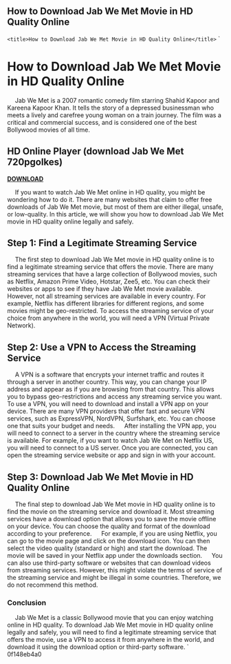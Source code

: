 ## How to Download Jab We Met Movie in HD Quality Online

  `<title>How to Download Jab We Met Movie in HD Quality Online</title>`  `
# How to Download Jab We Met Movie in HD Quality Online
`  `
Jab We Met is a 2007 romantic comedy film starring Shahid Kapoor and Kareena Kapoor Khan. It tells the story of a depressed businessman who meets a lively and carefree young woman on a train journey. The film was a critical and commercial success, and is considered one of the best Bollywood movies of all time.
 
## HD Online Player (download Jab We Met 720pgolkes)


[**DOWNLOAD**](https://www.google.com/url?q=https%3A%2F%2Fcinurl.com%2F2tKJ1R&sa=D&sntz=1&usg=AOvVaw0BxxdJ0Y8NZhodnsdG6nfD)

`  `
If you want to watch Jab We Met online in HD quality, you might be wondering how to do it. There are many websites that claim to offer free downloads of Jab We Met movie, but most of them are either illegal, unsafe, or low-quality. In this article, we will show you how to download Jab We Met movie in HD quality online legally and safely.
`  `
## Step 1: Find a Legitimate Streaming Service
`  `
The first step to download Jab We Met movie in HD quality online is to find a legitimate streaming service that offers the movie. There are many streaming services that have a large collection of Bollywood movies, such as Netflix, Amazon Prime Video, Hotstar, Zee5, etc. You can check their websites or apps to see if they have Jab We Met movie available.
`  `
However, not all streaming services are available in every country. For example, Netflix has different libraries for different regions, and some movies might be geo-restricted. To access the streaming service of your choice from anywhere in the world, you will need a VPN (Virtual Private Network).
`  `
## Step 2: Use a VPN to Access the Streaming Service
`  `
A VPN is a software that encrypts your internet traffic and routes it through a server in another country. This way, you can change your IP address and appear as if you are browsing from that country. This allows you to bypass geo-restrictions and access any streaming service you want.
`  `
To use a VPN, you will need to download and install a VPN app on your device. There are many VPN providers that offer fast and secure VPN services, such as ExpressVPN, NordVPN, Surfshark, etc. You can choose one that suits your budget and needs.
`  `
After installing the VPN app, you will need to connect to a server in the country where the streaming service is available. For example, if you want to watch Jab We Met on Netflix US, you will need to connect to a US server. Once you are connected, you can open the streaming service website or app and sign in with your account.
`  `
## Step 3: Download Jab We Met Movie in HD Quality Online
`  `
The final step to download Jab We Met movie in HD quality online is to find the movie on the streaming service and download it. Most streaming services have a download option that allows you to save the movie offline on your device. You can choose the quality and format of the download according to your preference.
`  `
For example, if you are using Netflix, you can go to the movie page and click on the download icon. You can then select the video quality (standard or high) and start the download. The movie will be saved in your Netflix app under the downloads section.
`  `
You can also use third-party software or websites that can download videos from streaming services. However, this might violate the terms of service of the streaming service and might be illegal in some countries. Therefore, we do not recommend this method.
`  `
### Conclusion
`  `
Jab We Met is a classic Bollywood movie that you can enjoy watching online in HD quality. To download Jab We Met movie in HD quality online legally and safely, you will need to find a legitimate streaming service that offers the movie, use a VPN to access it from anywhere in the world, and download it using the download option or third-party software.
` 0f148eb4a0
